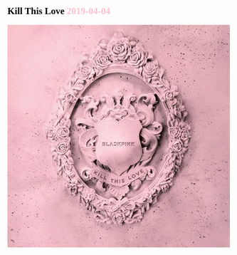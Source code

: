 ## <font face="Segoe UI Black" color="black">Kill This Love </font>  <font face="Segoe UI Black" color="pink">2019-04-04 </font>

![](images/5.JPG)

